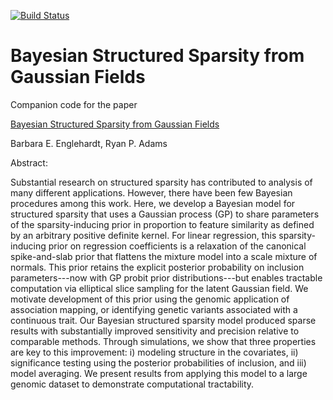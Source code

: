 [![Build Status](https://travis-ci.com/PrincetonUniversity/bssr.svg?token=gFm1C2iKiRpokJuZp7Ab&branch=master)](https://travis-ci.com/PrincetonUniversity/bssr)

# Bayesian Structured Sparsity from Gaussian Fields

Companion code for the paper

[Bayesian Structured Sparsity from Gaussian Fields](https://arxiv.org/abs/1407.2235)

Barbara E. Englehardt, Ryan P. Adams

Abstract:

Substantial research on structured sparsity has contributed to analysis of many different applications.
However, there have been few Bayesian procedures among this work. Here, we develop a Bayesian model for structured sparsity
that uses a Gaussian process (GP) to share parameters of the sparsity-inducing prior in proportion to feature similarity as defined by an arbitrary positive definite kernel. For linear regression, this sparsity-inducing prior on regression coefficients is a relaxation of the canonical spike-and-slab prior that flattens the mixture model into a scale mixture of normals. This prior retains the explicit posterior probability on inclusion parameters---now with GP probit prior distributions---but enables tractable computation via elliptical slice sampling for the latent Gaussian field. We motivate development of this prior using the genomic application of association mapping, or identifying genetic variants associated with a continuous trait. Our Bayesian structured sparsity model produced sparse results with substantially improved sensitivity and precision relative to comparable methods. Through simulations, we show that three properties are key to this improvement: i) modeling structure in the covariates, ii) significance testing using the posterior probabilities of inclusion, and iii) model averaging. We present results from applying this model to a large genomic dataset to demonstrate computational tractability.
